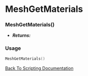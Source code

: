 # MeshGetMaterials

### MeshGetMaterials()
- ***Returns:*** 

### Usage

```Lua
MeshGetMaterials()
```


[Back To Scripting Documentation](../README.md)
